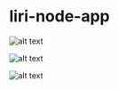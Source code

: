 # liri-node-app

![alt text](https://raw.githubusercontent.com/Foscat/liri-node-app/node-app/bandsintown.png)

![alt text](https://raw.githubusercontent.com/Foscat/liri-node-app/node-app/omdb.png)

![alt text](https://raw.githubusercontent.com/Foscat/liri-node-app/node-app/spotify.png)
